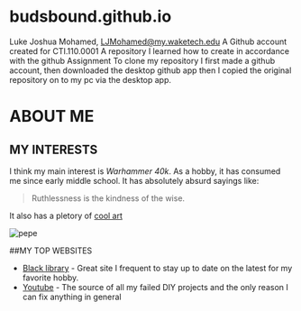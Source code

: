 # budsbound.github.io
Luke Joshua Mohamed, LJMohamed@my.waketech.edu
A Github account created for CTI.110.0001
A repository I learned how to create in accordance with the github Assignment
To clone my repository I first made a github account, then downloaded the desktop github app then I copied the
original repository on to my pc via the desktop app.

# ABOUT ME

## MY INTERESTS

I think my main interest is *Warhammer 40k*. As a hobby, it has consumed me since early middle school. It has absolutely absurd sayings like:

> Ruthlessness is the kindness of the wise.

It also has a pletory of [cool art](https://static.posters.cz/image/1300/affiches-et-posters/warhammer-40k-the-battle-of-baal-i100441.jpg)

![pepe](https://i.kym-cdn.com/photos/images/newsfeed/002/713/364/284.jpg)

##MY TOP WEBSITES
- [Black library](https://www.blacklibrary.com/) - Great site I frequent to stay up to date
on the latest for my favorite hobby.
- [Youtube](https://www.youtube.com/) - The source of all my failed DIY projects and the
only reason I can fix anything in general
